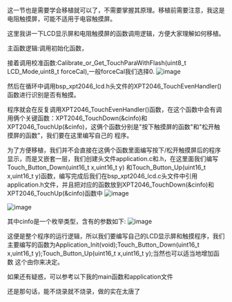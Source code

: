   这一节也是需要学会移植就可以了，不需要掌握其原理。移植前需要注意，我这是电阻触摸屏，可能不适用于电容触摸屏。

  这里我讲一下LCD显示屏和电阻触摸屏的函数调用逻辑，方便大家理解如何移植。

  主函数逻辑:调用初始化函数，

  接着调用校准函数:Calibrate_or_Get_TouchParaWithFlash(uint8_t LCD_Mode,uint8_t forceCal),一般forceCal我们选择0.
  ![image](https://github.com/user-attachments/assets/c01fb467-ba3e-45c2-affb-503cc24d9ea0)

  然后在循环中调用bsp_xpt2046_lcd.h头文件的XPT2046_TouchEvenHandler()函数进行识别是否有触摸。

  程序就会在反复调用XPT2046_TouchEvenHandler()函数，在这个函数中会有调用俩个关键函数：XPT2046_TouchDown(&cinfo)和XPT2046_TouchUp(&cinfo)，这俩个函数分别是"按下触摸屏的函数"和"松开触摸屏的函数"，我们要在这里编写自己的
程序。

  为了方便移植，我们并不会直接在这俩个函数里面编写按下/松开触摸屏后的程序显示，而是又嵌套一层，我们创建头文件application.c和.h，在这里面我们编写Touch_Button_Down(uint16_t x,uint16_t y)
和Touch_Button_Up(uint16_t x,uint16_t y)函数，编写完成后我们在bsp_xpt2046_lcd.c头文件中引用application.h文件，并且把对应的函数放到XPT2046_TouchDown(&cinfo)和XPT2046_TouchUp(&cinfo)函数中
![image](https://github.com/user-attachments/assets/eddfa1ef-80ba-4311-8153-f5a2a4c04d06)

![image](https://github.com/user-attachments/assets/d9ed8206-b9c4-4947-8747-c5d75c847f9c)


  其中cinfo是一个枚举类型，含有的参数如下:
![image](https://github.com/user-attachments/assets/e7c391e9-d678-4876-90dc-5d3bdbeaadd5)


  这便是整个程序的运行逻辑，所以我们要编写自己的LCD显示屏和触摸程序，我们主要编写的函数为Application_Init(void);Touch_Button_Down(uint16_t x,uint16_t y);Touch_Button_Up(uint16_t x,uint16_t y);当然也可以适当地增加函数
这个由你来决定。

  如果还有疑惑，可以参考以下我的main函数和application文件

  还是那句话，能不烧录就不烧录，做的实在太唐了



